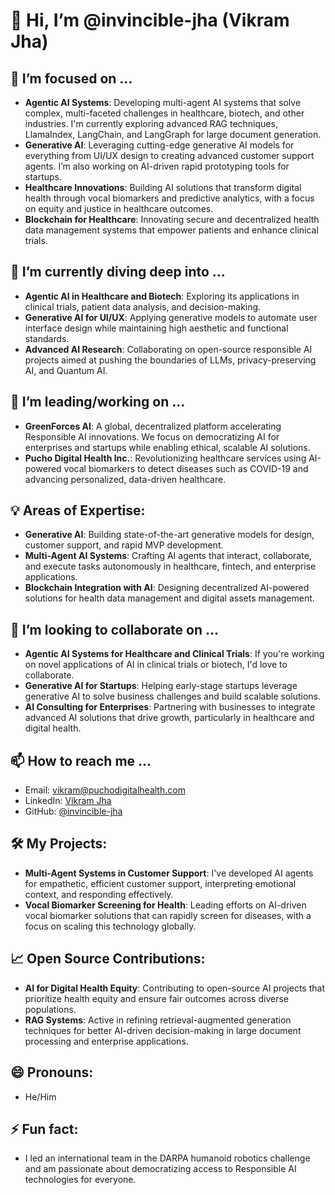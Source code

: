 # 👋 Hi, I’m @invincible-jha (Vikram Jha)

## 👀 I’m focused on ...
- **Agentic AI Systems**: Developing multi-agent AI systems that solve complex, multi-faceted challenges in healthcare, biotech, and other industries. I'm currently exploring advanced RAG techniques, LlamaIndex, LangChain, and LangGraph for large document generation.
- **Generative AI**: Leveraging cutting-edge generative AI models for everything from UI/UX design to creating advanced customer support agents. I’m also working on AI-driven rapid prototyping tools for startups.
- **Healthcare Innovations**: Building AI solutions that transform digital health through vocal biomarkers and predictive analytics, with a focus on equity and justice in healthcare outcomes.
- **Blockchain for Healthcare**: Innovating secure and decentralized health data management systems that empower patients and enhance clinical trials.

## 🌱 I’m currently diving deep into ...
- **Agentic AI in Healthcare and Biotech**: Exploring its applications in clinical trials, patient data analysis, and decision-making.
- **Generative AI for UI/UX**: Applying generative models to automate user interface design while maintaining high aesthetic and functional standards.
- **Advanced AI Research**: Collaborating on open-source responsible AI projects aimed at pushing the boundaries of LLMs, privacy-preserving AI, and Quantum AI.

## 💼 I’m leading/working on ...
- **GreenForces AI**: A global, decentralized platform accelerating Responsible AI innovations. We focus on democratizing AI for enterprises and startups while enabling ethical, scalable AI solutions.
- **Pucho Digital Health Inc.**: Revolutionizing healthcare services using AI-powered vocal biomarkers to detect diseases such as COVID-19 and advancing personalized, data-driven healthcare.

## 💡 Areas of Expertise:
- **Generative AI**: Building state-of-the-art generative models for design, customer support, and rapid MVP development.
- **Multi-Agent AI Systems**: Crafting AI agents that interact, collaborate, and execute tasks autonomously in healthcare, fintech, and enterprise applications.
- **Blockchain Integration with AI**: Designing decentralized AI-powered solutions for health data management and digital assets management.

## 💞️ I’m looking to collaborate on ...
- **Agentic AI Systems for Healthcare and Clinical Trials**: If you're working on novel applications of AI in clinical trials or biotech, I'd love to collaborate.
- **Generative AI for Startups**: Helping early-stage startups leverage generative AI to solve business challenges and build scalable solutions.
- **AI Consulting for Enterprises**: Partnering with businesses to integrate advanced AI solutions that drive growth, particularly in healthcare and digital health.
  
## 📫 How to reach me ...
- Email: [vikram@puchodigitalhealth.com](mailto:vikram@puchodigitalhealth.com)
- LinkedIn: [Vikram Jha](https://www.linkedin.com/in/invinciblejha)
- GitHub: [@invincible-jha](https://github.com/invincible-jha)

## 🛠️ My Projects:
- **Multi-Agent Systems in Customer Support**: I've developed AI agents for empathetic, efficient customer support, interpreting emotional context, and responding effectively.
- **Vocal Biomarker Screening for Health**: Leading efforts on AI-driven vocal biomarker solutions that can rapidly screen for diseases, with a focus on scaling this technology globally.

## 📈 Open Source Contributions:
- **AI for Digital Health Equity**: Contributing to open-source AI projects that prioritize health equity and ensure fair outcomes across diverse populations.
- **RAG Systems**: Active in refining retrieval-augmented generation techniques for better AI-driven decision-making in large document processing and enterprise applications.

## 😄 Pronouns:
- He/Him

## ⚡ Fun fact:
- I led an international team in the DARPA humanoid robotics challenge and am passionate about democratizing access to Responsible AI technologies for everyone.
